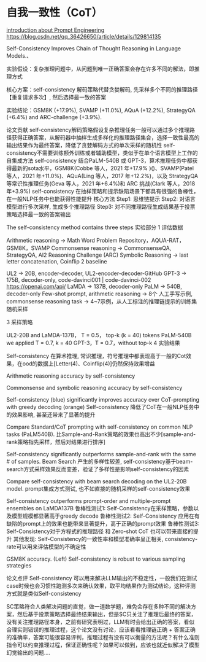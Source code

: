 # 自我一致性（CoT）
[introduction about Prompt Engineering](https://zhuanlan.zhihu.com/p/609739922)
https://blog.csdn.net/qq_36426650/article/details/129814135


Self-Consistency Improves Chain of Thought Reasoning in Language Models.、

实验假设：复杂推理问题中，从问题到唯一正确答案会存在许多不同的解法，即推理方式

核心方案：self-consistency 解码策略代替贪婪解码, 先采样多个不同的推理路径【重复请求多次】, 然后选择最一致的答案

实验结论：GSM8K (+17.9%), SVAMP (+11.0%), AQuA (+12.2%), StrategyQA (+6.4%) and ARC-challenge (+3.9%).

论文贡献
self-consistency解码策略假设复杂推理任务一般可以通过多个推理路径获得正确答案，从解码器中抽样生成多样化的推理路径集合，选择一致性最高的输出结果作为最终答案，降低了贪婪解码方式的单次采样的随机性
self-consistency不需要训练额外训练或者辅助模型，类似于在单个语言模型上工作的自集成方法
self-consistency 结合PaLM-540B 或 GPT-3，算术推理任务中都获得最新的sota水平，GSM8K(Cobbe 等人，2021 年+17.9% )()、SVAMP(Patel 等人，2021 年+11.0%)、AQuA(Ling 等人，2017 年+12.2%)，以及 StrategyQA 等常识性推理任务(Geva 等人，2021 年+6.4%)和 ARC 挑战(Clark 等人，2018 年+3.9%)
self-consistency 在抽样策略和提示缺陷场景下都具有很强的鲁棒性，在一般NLP任务中也能获得性能提升
核心方法
Step1: 思维链提示
Step2: 对语言模型进行多次采样, 生成多个推理路径
Step3: 对不同推理路径生成结果基于投票策略选择最一致的答案输出

The self-consistency method contains three steps
实验部分
1 评估数据

Arithmetic reasoning -> Math Word Problem Repository，AQUA-RAT，GSM8K，SVAMP
Commonsense reasoning -> CommonsenseQA, StrategyQA, AI2 Reasoning Challenge (ARC)
Symbolic Reasoning -> last letter concatenation, Coinflip
2 baseline

UL2 -> 20B, encoder-decoder, UL2-encoder-decoder-GitHub
GPT-3 -> 175B, decoder-only, code-davinci001 | code-davinci-002 https://openai.com/api/
LaMDA -> 137B, decoder-only
PaLM -> 540B, decoder-only
Few-shot prompt, arithmetic reasoning -> 8个 人工手写示例, commonsense reasoning task -> 4~7示例，从人工标注的推理链提示的训练集随机采样

3 采样策略

UL2-20B and LaMDA-137B， T = 0.5， top-k (k = 40) tokens
PaLM-540B we applied T = 0.7, k = 40
GPT-3，T = 0.7，without top-k
4 实验结果

Self-consistency 在算术推理, 常识推理，符号推理中都表现高于一般的Cot效果，在ood的数据上[Letter(4)、Coinflip(4)]仍然保持效果增益

Arithmetic reasoning accuracy by self-consistency

Commonsense and symbolic reasoning accuracy by self-consistency

Self-consistency (blue) significantly improves accuracy over CoT-prompting with greedy decoding (orange)
Self-consistency 降低了CoT在一般NLP任务中的效果影响, 甚至还带来了显著的提升

Compare Standard/CoT prompting with self-consistency on common NLP tasks (PaLM540B).
比Sample-and-Rank策略的效果也高出不少[sample-and-rank策略指先采样，然后对结果进行排序]

Self-consistency significantly outperforms sample-and-rank with the same # of samples.
Beam Search 产生的多样性较差, self-consistency基于beam-search方式采样效果反而变差，验证了多样性是影响self-consistency的因素

Compare self-consistency with beam search decoding on the UL2-20B model.
prompt集成方式测试, 也不如直接的随机采样的self-consistency效果

Self-consistency outperforms prompt-order and multiple-prompt ensembles on LaMDA137B
鲁棒性测试1: Self-Consistency在采样策略，参数以及模型规模都显著高于greedy decode
鲁棒性测试2: Self-Consistency 应用在有缺陷的prompt上的效果也能带来显著提升，高于正确的prompt效果
鲁棒性测试3: Self-Consistency对于方程式的推理路径 和 Zero-shot CoT 也可以带来直接的提升
其他发现: Self-Consistency的一致性率和模型准确率呈正相关, consistency-rate可以用来评估模型的不确定性

GSM8K accuracy. (Left) Self-consistency is robust to various sampling strategies

论文点评
Self-consistency 可以用来解决LLM输出的不稳定性，一般我们在测试case时候也会习惯性跑测多次来确认效果，取平均结果作为测试结论，这种评测方式就是类似Self-consistency

SC策略符合人类解决问题的直觉，做一道数学题，难免会存在多种不同的解决方案，然后基于投票策略选择最终结果输出，但是SC只关注了推理后最终的答案，没有关注推理路径本身，之前有研究表明过，LLM有时会给出正确的答案，看似合理实则错误的推理过程，这个论文没有讨论，应该看看推理链正确 + 答案正确的准确率，答案可能很容易评判，推理过程有没有可以衡量的方法呢？有什么准则指令可以约束推理过程，保证正确性呢？如果可以做到，应该也就近似解决了模型幻觉输出的问题....
